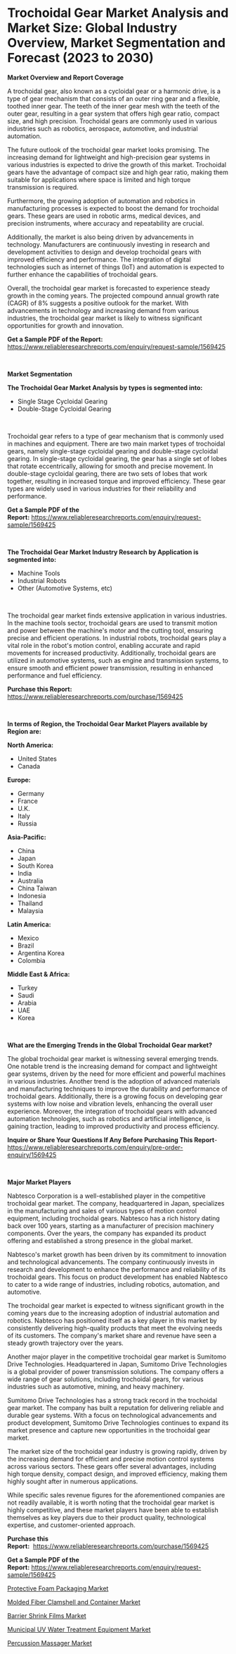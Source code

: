 <p><h1>Trochoidal Gear Market Analysis and Market Size: Global Industry Overview, Market Segmentation and Forecast (2023 to 2030)</h1></p><p><strong>Market Overview and Report Coverage</strong></p>
<p><p>A trochoidal gear, also known as a cycloidal gear or a harmonic drive, is a type of gear mechanism that consists of an outer ring gear and a flexible, toothed inner gear. The teeth of the inner gear mesh with the teeth of the outer gear, resulting in a gear system that offers high gear ratio, compact size, and high precision. Trochoidal gears are commonly used in various industries such as robotics, aerospace, automotive, and industrial automation.</p><p>The future outlook of the trochoidal gear market looks promising. The increasing demand for lightweight and high-precision gear systems in various industries is expected to drive the growth of this market. Trochoidal gears have the advantage of compact size and high gear ratio, making them suitable for applications where space is limited and high torque transmission is required.</p><p>Furthermore, the growing adoption of automation and robotics in manufacturing processes is expected to boost the demand for trochoidal gears. These gears are used in robotic arms, medical devices, and precision instruments, where accuracy and repeatability are crucial.</p><p>Additionally, the market is also being driven by advancements in technology. Manufacturers are continuously investing in research and development activities to design and develop trochoidal gears with improved efficiency and performance. The integration of digital technologies such as internet of things (IoT) and automation is expected to further enhance the capabilities of trochoidal gears.</p><p>Overall, the trochoidal gear market is forecasted to experience steady growth in the coming years. The projected compound annual growth rate (CAGR) of 8% suggests a positive outlook for the market. With advancements in technology and increasing demand from various industries, the trochoidal gear market is likely to witness significant opportunities for growth and innovation.</p></p>
<p><strong>Get a Sample PDF of the Report:</strong> <a href="https://www.reliableresearchreports.com/enquiry/request-sample/1569425">https://www.reliableresearchreports.com/enquiry/request-sample/1569425</a></p>
<p>&nbsp;</p>
<p><strong>Market Segmentation</strong></p>
<p><strong>The Trochoidal Gear Market Analysis by types is segmented into:</strong></p>
<p><ul><li>Single Stage Cycloidal Gearing</li><li>Double-Stage Cycloidal Gearing</li></ul></p>
<p>&nbsp;</p>
<p><p>Trochoidal gear refers to a type of gear mechanism that is commonly used in machines and equipment. There are two main market types of trochoidal gears, namely single-stage cycloidal gearing and double-stage cycloidal gearing. In single-stage cycloidal gearing, the gear has a single set of lobes that rotate eccentrically, allowing for smooth and precise movement. In double-stage cycloidal gearing, there are two sets of lobes that work together, resulting in increased torque and improved efficiency. These gear types are widely used in various industries for their reliability and performance.</p></p>
<p><strong>Get a Sample PDF of the Report:</strong>&nbsp;<a href="https://www.reliableresearchreports.com/enquiry/request-sample/1569425">https://www.reliableresearchreports.com/enquiry/request-sample/1569425</a></p>
<p>&nbsp;</p>
<p><strong>The Trochoidal Gear Market Industry Research by Application is segmented into:</strong></p>
<p><ul><li>Machine Tools</li><li>Industrial Robots</li><li>Other (Automotive Systems, etc)</li></ul></p>
<p>&nbsp;</p>
<p><p>The trochoidal gear market finds extensive application in various industries. In the machine tools sector, trochoidal gears are used to transmit motion and power between the machine's motor and the cutting tool, ensuring precise and efficient operations. In industrial robots, trochoidal gears play a vital role in the robot's motion control, enabling accurate and rapid movements for increased productivity. Additionally, trochoidal gears are utilized in automotive systems, such as engine and transmission systems, to ensure smooth and efficient power transmission, resulting in enhanced performance and fuel efficiency.</p></p>
<p><strong>Purchase this Report:</strong>&nbsp; <a href="https://www.reliableresearchreports.com/purchase/1569425">https://www.reliableresearchreports.com/purchase/1569425</a></p>
<p>&nbsp;</p>
<p><strong>In terms of Region, the Trochoidal Gear Market Players available by Region are:</strong></p>
<p>
    <p> <strong> North America: </strong>
        <ul>
            <li>United States</li>
            <li>Canada</li>
        </ul>
        </p> 
    <p> <strong> Europe: </strong>
        <ul>
            <li>Germany</li>
            <li>France</li>
            <li>U.K.</li>
            <li>Italy</li>
            <li>Russia</li>
        </ul>
        </p> 
    <p> <strong> Asia-Pacific: </strong>
        <ul>
            <li>China</li>
            <li>Japan</li>
            <li>South Korea</li>
            <li>India</li>
            <li>Australia</li>
            <li>China Taiwan</li>
            <li>Indonesia</li>
            <li>Thailand</li>
            <li>Malaysia</li>
        </ul>
        </p> 
    <p> <strong> Latin America: </strong>
        <ul>
            <li>Mexico</li>
            <li>Brazil</li>
            <li>Argentina Korea</li>
            <li>Colombia</li>
        </ul>
        </p> 
    <p> <strong> Middle East & Africa: </strong>
        <ul>
            <li>Turkey</li>
            <li>Saudi</li>
            <li>Arabia</li>
            <li>UAE</li>
            <li>Korea</li>
        </ul>
    </p>
    </p>
<p>&nbsp;</p>
<p><strong>What are the Emerging Trends in the Global Trochoidal Gear market?</strong></p>
<p><p>The global trochoidal gear market is witnessing several emerging trends. One notable trend is the increasing demand for compact and lightweight gear systems, driven by the need for more efficient and powerful machines in various industries. Another trend is the adoption of advanced materials and manufacturing techniques to improve the durability and performance of trochoidal gears. Additionally, there is a growing focus on developing gear systems with low noise and vibration levels, enhancing the overall user experience. Moreover, the integration of trochoidal gears with advanced automation technologies, such as robotics and artificial intelligence, is gaining traction, leading to improved productivity and process efficiency.</p></p>
<p><strong>Inquire or Share Your Questions If Any Before Purchasing This Report</strong>- <a href="https://www.reliableresearchreports.com/enquiry/pre-order-enquiry/1569425">https://www.reliableresearchreports.com/enquiry/pre-order-enquiry/1569425</a></p>
<p>&nbsp;</p>
<p><strong>Major Market Players</strong></p>
<p><p>Nabtesco Corporation is a well-established player in the competitive trochoidal gear market. The company, headquartered in Japan, specializes in the manufacturing and sales of various types of motion control equipment, including trochoidal gears. Nabtesco has a rich history dating back over 100 years, starting as a manufacturer of precision machinery components. Over the years, the company has expanded its product offering and established a strong presence in the global market.</p><p>Nabtesco's market growth has been driven by its commitment to innovation and technological advancements. The company continuously invests in research and development to enhance the performance and reliability of its trochoidal gears. This focus on product development has enabled Nabtesco to cater to a wide range of industries, including robotics, automation, and automotive.</p><p>The trochoidal gear market is expected to witness significant growth in the coming years due to the increasing adoption of industrial automation and robotics. Nabtesco has positioned itself as a key player in this market by consistently delivering high-quality products that meet the evolving needs of its customers. The company's market share and revenue have seen a steady growth trajectory over the years.</p><p>Another major player in the competitive trochoidal gear market is Sumitomo Drive Technologies. Headquartered in Japan, Sumitomo Drive Technologies is a global provider of power transmission solutions. The company offers a wide range of gear solutions, including trochoidal gears, for various industries such as automotive, mining, and heavy machinery.</p><p>Sumitomo Drive Technologies has a strong track record in the trochoidal gear market. The company has built a reputation for delivering reliable and durable gear systems. With a focus on technological advancements and product development, Sumitomo Drive Technologies continues to expand its market presence and capture new opportunities in the trochoidal gear market.</p><p>The market size of the trochoidal gear industry is growing rapidly, driven by the increasing demand for efficient and precise motion control systems across various sectors. These gears offer several advantages, including high torque density, compact design, and improved efficiency, making them highly sought after in numerous applications.</p><p>While specific sales revenue figures for the aforementioned companies are not readily available, it is worth noting that the trochoidal gear market is highly competitive, and these market players have been able to establish themselves as key players due to their product quality, technological expertise, and customer-oriented approach.</p></p>
<p><strong>Purchase this Report:</strong>&nbsp;&nbsp;<a href="https://www.reliableresearchreports.com/purchase/1569425">https://www.reliableresearchreports.com/purchase/1569425</a></p>
<p></p>
<p><strong>Get a Sample PDF of the Report:</strong>&nbsp;<a href="https://www.reliableresearchreports.com/enquiry/request-sample/1569425">https://www.reliableresearchreports.com/enquiry/request-sample/1569425</a></p>
<p><p><a href="https://github.com/castoriffic/Market-Research-Report-List-1/blob/main/protective-foam-packaging-market.md">Protective Foam Packaging Market</a></p><p><a href="https://medium.com/@noewwade60/molded-fiber-clamshell-and-container-market-share-evolution-and-market-growth-trends-2023-2030-e0cd688e1e57">Molded Fiber Clamshell and Container Market</a></p><p><a href="https://medium.com/@wadeodinnn745/barrier-shrink-films-market-analysis-its-cagr-market-segmentation-and-global-industry-overview-aca77533ad42">Barrier Shrink Films Market</a></p><p><a href="https://www.linkedin.com/pulse/municipal-uv-water-treatment-equipment-market-size-2023-2030/">Municipal UV Water Treatment Equipment Market</a></p><p><a href="https://github.com/ashepherd82/Market-Research-Report-List-1/blob/main/percussion-massager-market.md">Percussion Massager Market</a></p></p>